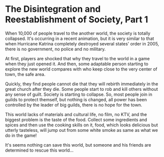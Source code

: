 # The Disintegration and Reestablishment of Society, Part 1

When 10,000 of people travel to the another world, the society is totally collapsed. It's occurring in a recent animation, but it is very similar to that when Hurricane Katrina completely destroyed several states' order in 2005, there is no government, no police and no military.

At first, players are shocked that why they travel to the world in a game when they just opened it. And then, some adaptable person starting to explore the new world compares with who keep close to the very center of town, the safe area. 

Quickly, they find people cannot die that they will rebirth immediately in the great church after they die. Some people start to rob and kill others without any sense of guilt. Society is starting to collapse. So, most people join in guilds to protect themself, but nothing is changed, all power has been controlled by the leader of big guilds, there is no hope for the town.

This world lacks of materials and cultural life, no film, no KTV, and the biggest problem is the taste of the food. Collect some ingredients and spices and then use the cooking skills on it, food, which looks delicious but utterly tasteless, will jump out from some white smoke as same as what we do in the game!

It's seems nothing can save this world, but someone and his friends are determined to rescue this world...